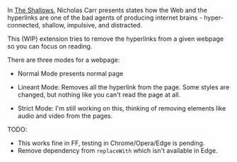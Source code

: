 In  [The Shallows](http://www.nicholascarr.com/?page_id=16), Nicholas Carr presents states how the Web and the hyperlinks are one of the bad agents of producing internet brains - hyper-connected, shallow, impulsive, and distracted.

This (WIP) extension tries to remove the hyperlinks from a given webpage so you can focus on reading.

There are three modes for a webpage:

* Normal Mode presents normal page

* Lineant Mode: Removes all the hyperlink from the page. Some styles are changed, but nothing like you can't read the page at all.

* Strict Mode: I'm still working on this, thinking of removing elements like audio and video from the pages.

TODO:

- This works fine in FF, testing in Chrome/Opera/Edge is pending.
- Remove dependency from `replaceWith` which isn't available in Edge. 
  
  

